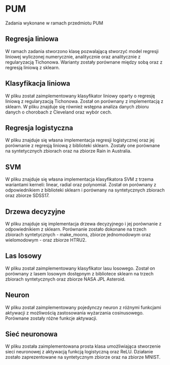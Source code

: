# PUM
Zadania wykonane w ramach przedmiotu PUM

## Regresja liniowa
W ramach zadania stworzono klasę pozwalającą stworzyć model regresji liniowej wyliczonej numerycznie, analitycznie oraz analitycznie z regularyzacją Tichonowa. Warianty zostały porównane między sobą oraz z regresją liniową z sklearn.

## Klasyfikacja liniowa
W pliku został zaimplementowany klasyfikator liniowy oparty o regresję liniową z regularyzacją Tichonowa. Został on porównany z implementacją z sklearn. W pliku znajduje się również wstępna analiza danych zbioru danych o chorobach z Cleveland oraz wybór cech.

## Regresja logistyczna
W pliku znajduje się własna implementacja regresji logistycznej oraz jej porównanie z regresją liniową z biblioteki sklearn. Zostały one porównane na syntetycznych zbiorach oraz na zbiorze Rain in Australia.

## SVM
W pliku znajduje się własna implementacja klasyfikatora SVM z trzema wariantami kerneli: linear, radial oraz polynomial. Został on porównany z odpowiednikiem z biblioteki sklearn i porównany na syntetycznych zbiorach oraz zbiorze SDSS17.

## Drzewa decyzyjne
W pliku znajduje się implementacja drzewa decyzyjnego i jej porównanie z odpowiednikiem z sklearn. Porównanie zostało dokonane na trzech zbiorach syntetycznych - make_moons, zbiorze jednomodowym oraz wielomodowym - oraz zbiorze HTRU2.

## Las losowy
W pliku został zaimplementowany klasyfikator lasu losowego. Został on porównany z lasem losowym dostępnym z bibliotece sklearn na trzech zbiorach syntetycznych oraz zbiorze NASA JPL Asteroid.

## Neuron
W pliku został zaimplementowany pojedynczy neuron z różnymi funkcjami aktywacji z możliwością zastosowania wyżarzania cosinusowego. Porównane zostały różne funkcje aktywacji.

## Sieć neuronowa
W pliku została zaimplementowana prosta klasa umożliwiająca stworzenie sieci neuronowej z aktywacją funkcją logistyczną oraz ReLU. Działanie zostało zaprezentowane na syntetycznym zbiorze oraz na zbiorze MNIST.
